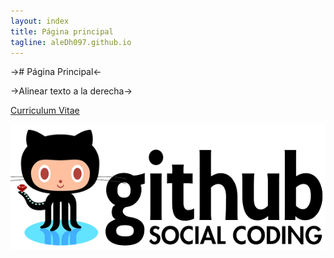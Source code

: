 ```yaml
---
layout: index
title: Página principal
tagline: aleDh097.github.io
---
```


-># Página Principal<- 

->Alinear texto a la derecha-> 

[Curriculum Vitae](about)

![Portada](static/img/foto2.png "Portada")

